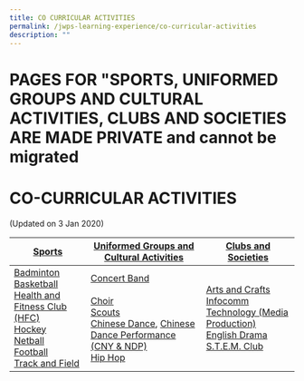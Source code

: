 ```yaml
---
title: CO CURRICULAR ACTIVITIES
permalink: /jwps-learning-experience/co-curricular-activities
description: ""
---
```

# PAGES FOR "SPORTS, UNIFORMED GROUPS AND CULTURAL ACTIVITIES, CLUBS AND SOCIETIES ARE MADE PRIVATE and cannot be migrated
# CO-CURRICULAR ACTIVITIES

(Updated on 3 Jan 2020)

<table>
<thead>
  <tr>
    <th><a href="https://jurongwestpri-moe-edu-sg-admin.cwp.sg/jwps-learning-experience/co-curricular-activities/sports" target = "_blank">Sports</a></th>
    <th><a href="https://jurongwestpri-moe-edu-sg-admin.cwp.sg/jwps-learning-experience/co-curricular-activities/uniformed-groups-and-cultural-activities" target = "_blank">Uniformed Groups and Cultural Activities</a></th>
    <th><a href="https://jurongwestpri-moe-edu-sg-admin.cwp.sg/jwps-learning-experience/co-curricular-activities/clubs-and-societies" target = "_blank">Clubs and Societies</a></th>
  </tr>
</thead>
<tbody>
  <tr>
    <td><a href="https://youtu.be/V8cMn9Hen9Q" target = "_blank">Badminton</a><br><a href="https://youtu.be/MZsewIvJHyE" target = "_blank">Basketball</a><br><a href="https://jurongwestpri-moe-edu-sg-admin.cwp.sg/qql/slot/u363/CCA/HFC_edited.pdf" target = "_blank">Health and Fitness Club (HFC)</a><br><a href="https://youtu.be/I0aGfGUOGQI">Hockey</a><br><a href="https://youtu.be/36TwXWy2Woc" target = "_blank">Netball</a><br><a href="https://youtu.be/T1kQVaV88aY" target = "_blank">Football</a><br><a href="https://youtu.be/g5lVbbgGpmM" target = "_blank">Track and Field</a></td>
    <td><a href="https://youtu.be/lg5I0s3fpLw" target = "_blank">Concert Band</a><br><br><a href="https://youtu.be/UB9juRjqa9M" target = "_blank">Choir</a><br><a href="https://youtu.be/DYdv9FU1lSU" target = "_blank">Scouts</a><br><a href="https://youtu.be/IhgeGoeHLqU" target = "_blank">Chinese Dance</a>, <a href="https://youtu.be/bg8mVB1CFF4" target = "_blank">Chinese Dance Performance (CNY &amp; NDP)</a><br><a href="https://youtu.be/sHGrE2yEJpY" target = "_blank">Hip Hop</a></td>
    <td><a href="https://youtu.be/GH6PbtZ5qLI" target = "_blank">Arts and Crafts</a><br><a href="https://youtu.be/v_WAQdey6xw" target = "_blank">Infocomm Technology (Media Production)</a><br><a href="https://youtu.be/4-QLskuDYPM" target = "_blank">English Drama</a><br><a href="https://youtu.be/HWVifWO_dWw" target = "_blank">S.T.E.M. Club</a></td>
  </tr>
</tbody>
</table>